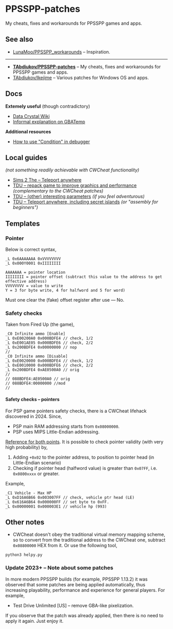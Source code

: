 # PPSSPP-patches

My cheats, fixes and workarounds for PPSSPP games and apps.

## See also

* [LunaMoo/PPSSPP_workarounds](https://github.com/LunaMoo/PPSSPP_workarounds/) – Inspiration.

--------------------

* <ins>**TAbdiukov/PPSSPP-patches</ins>** – My cheats, fixes and workarounds for PPSSPP games and apps.
* [TAbdiukov/Ikejime](https://github.com/TAbdiukov/Ikejime) – Various patches for Windows OS and apps.

## Docs

**Extemely useful** (though contradictory)

* [Data Crystal Wiki](https://datacrystal.romhacking.net/wiki/CwCheat)
* [Informal explanation on GBATemp](https://gbatemp.net/threads/guide-how-to-create-gateway-cheat-codes.410926/)

**Additional resources**

* [How to use "Condition" in debugger](https://forums.ppsspp.org/showthread.php?tid=22400&page=2)

## Local guides
*(not something readily achievable with CWCheat functionality)*

* [Sims 2 The – Teleport anywhere](./guides/Sims2The_Teleport_anywhere.md)
* [TDU – repack game to improve graphics and performance](./guides/TDU-hard-improvements.md) *(complementary to the CWCheat patches)*
* [TDU – (other) interesting parameters](./guides/TDU-interesting-params.md) *(if you feel adventurous)*
* [TDU – Teleport anywhere, including secret islands](./guides/TDU-tp-islands.md) *(or "assembly for beginners")*

## Templates

### Pointer

Below is correct syntax,

```
_L 0x6AAAAAAA 0xVVVVVVVV
_L 0x000Y0001 0xIIIIIIII

AAAAAAA = pointer location
IIIIIIII = pointer offset (subtract this value to the address to get effective address)
VVVVVVVV = value to write
Y = 3 for byte write, 4 for halfword and 5 for word) 
```

Must one clear the (fake) offset register after use — No.  

### Safety checks

Taken from Fired Up (the game),
```
_C0 Infinite ammo [Enable]
_L 0xE00200A0 0x000BDFE4 // check, 1/2
_L 0xE001AE05 0x000BDFE6 // check, 2/2
_L 0x200BDFE4 0x00000000 // nop
//
_C0 Infinite ammo [Disable]
_L 0xE0020000 0x000BDFE4 // check, 1/2
_L 0xE0010000 0x000BDFE6 // check, 2/2
_L 0x200BDFE4 0xAE0500A0 // orig
//
// 088BDFE4:AE0500A0 // orig
// 088BDFE4:00000000 //mod
//
```

#### Safety checks – pointers

For PSP game pointers safety checks, there is a CWCheat lifehack discovered in 2024. Since,
* PSP main RAM addressing starts from `0x08000000`.
* PSP uses MIPS Little-Endian addressing.

[Reference for both points](http://daifukkat.su/docs/psptek/). It is possible to check pointer validity (with very high probability) by,
1. Adding `+0x02` to the pointer address, to position to pointer head (in Little-Endian scenario)
2. Checking if pointer head (halfword value) is greater than `0x07FF`, i.e. `0x0800xxxx` or greater.

Example,
```
_C1 Vehicle - Max HP
_L 0xD16A6B66 0x003007FF // check, vehicle ptr head (LE)
_L 0x616A6B64 0x000000FF // set byte to 0xFF.
_L 0x00000001 0x000003E1 // vehicle hp (993)
```

## Other notes
* CWCheat doesn't obey the  traditional virtual memory mapping scheme, so to convert from the traditional address to the CWCheat one, subtract ```0x08800000``` HEX from it. Or use the following tool,
```
python3 helpy.py
```

### Update 2023+ – Note about some patches

In more modern PPSSPP builds (for example, PPSSPP 1.13.2) it was observed that some patches are being applied automatically, thus increasing playability, performance and experience for general players. For example,  

* Test Drive Unlimited [US] – remove GBA-like pixelization.

If you observe that the patch was already applied, then there is no need to apply it again. Just enjoy it.
